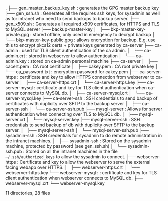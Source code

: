 .
├── gen_master_backup_key.sh : generates the GPG master backup key
├── gen_ssh.sh : Generates all the requires ssh keys, for sysadmin as well as for intranet who need to send backups to backup server.
├── gen_x509.sh : Generates all required x509 certificates, for HTTPS and TLS to MySQL server
├── backup-master-key
│   ├── bkp-master-key-private.gpg : stored offline, only used in emergency to decrypt backup
│   └── bkp-master-key-public.gpg : allows encryption for backup. E.g. use this to encrypt pkcs12 certs + private keys generated by ca-server
├── ca-admin : used for TLS client authentication of the ca admin.
│   ├── ca-admin.crt : stored in webserver to allow authentication
│   └── ca-admin.key : stored on ca-admin personal machine
├── ca-server
│   ├── cacert.pem : CA root certificate
│   ├── cakey.pem : CA root private key
│   └── ca_password.txt : encryption password for cakey.pem
├── ca-server-https : certificate and key to allow HTTPS connection from webserver to ca-server
│   ├── ca-server-https.crt
│   └── ca-server-https.key
├── ca-server-mysql : certificate and key for TLS client authentication when ca-server connects to MySQL db.
│   ├── ca-server-mysql.crt
│   └── ca-server-mysql.key
├── ca-server-ssh : SSH credentials to send backup of certificates with duplicity over SFTP to the backup server
│   ├── ca-server-ssh
│   └── ca-server-ssh.pub
├── mysql-server : Allows for server authentication when connecting over TLS to MySQL db.
│   ├── mysql-server.crt
│   └── mysql-server.key
├── mysql-server-ssh : SSH credentials to send backup of db with duplicity over SFTP to the backup server.
│   ├── mysql-server-ssh
│   └── mysql-server-ssh.pub
├── sysadmin-ssh : SSH credentials for sysadmin to do remote administration in the intranet machines. 
│   ├── sysadmin-ssh : Stored on the sysadmin machine, protected by password (see gen_ssh.sh)
│   └── sysadmin-ssh.pub : Stored on all the intranet machines in the file `~/.ssh/authorized_keys` to allow the sysadmin to connect.
├── webserver-https : Certificate and key to allow the webserver to serve the external facing webapp over HTTPS.
│   ├── webserver-https.crt
│   └── webserver-https.key
└── webserver-mysql : : certificate and key for TLS client authentication when webserver connects to MySQL db.
    ├── webserver-mysql.crt
    └── webserver-mysql.key

11 directories, 28 files
